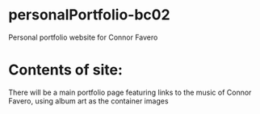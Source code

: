 # personalPortfolio-bc02
Personal portfolio website for Connor Favero

# Contents of site:
There will be a main portfolio page featuring links to the music of Connor Favero, using album art as the container images
